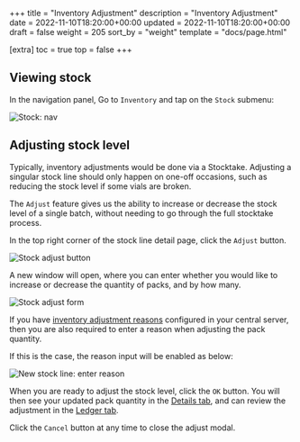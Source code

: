 +++
title = "Inventory Adjustment"
description = "Inventory Adjustment"
date = 2022-11-10T18:20:00+00:00
updated = 2022-11-10T18:20:00+00:00
draft = false
weight = 205
sort_by = "weight"
template = "docs/page.html"

[extra]
toc = true
top = false
+++


## Viewing stock

In the navigation panel, Go to `Inventory` and tap on the `Stock` submenu:

![Stock: nav](/docs/inventory/images/stock_gotostock.png)


## Adjusting stock level

<div class="note">
Typically, inventory adjustments would be done via a Stocktake. Adjusting a singular stock line should only happen on one-off occasions, such as reducing the stock level if some vials are broken.
</div>

The `Adjust` feature gives us the ability to increase or decrease the stock level of a single batch, without needing to go through the full stocktake process.

In the top right corner of the stock line detail page, click the `Adjust` button.

![Stock adjust button](/docs/inventory/images/stock_adjust.png)

A new window will open, where you can enter whether you would like to increase or decrease the quantity of packs, and by how many.

![Stock adjust form](/docs/inventory/images/stock_adjust_form.png)

If you have [inventory adjustment reasons](https://docs.msupply.org.nz/preferences:options?s[]=reasons) configured in your central server, then you are also required to enter a reason when adjusting the pack quantity.

If this is the case, the reason input will be enabled as below:

![New stock line: enter reason](/docs/inventory/images/stock_new_reason.png)

When you are ready to adjust the stock level, click the `OK` button. You will then see your updated pack quantity in the [Details tab](/docs/13_Inventory%20Management/13-2-stock/#details-tab), and can review the adjustment in the [Ledger tab](/docs/13_Inventory%20Management/13-2-stock/#ledger-tab).

Click the `Cancel` button at any time to close the adjust modal.
